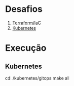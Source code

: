 # Desafios 

1. [Terraform/IaC](https://github.com/idwall/desafios-devops/tree/master/terraform)
2. [Kubernetes](https://github.com/idwall/desafios-devops/tree/master/kubernetes)

# Execução #

## Kubernetes ##
cd ./kubernetes/gitops
make all 